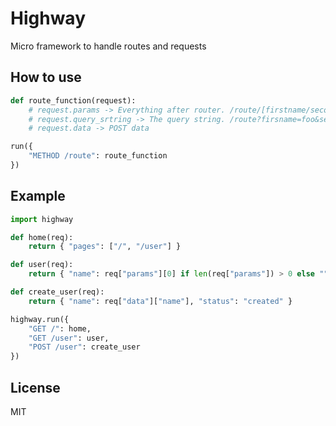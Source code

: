 # Highway
Micro framework to handle routes and requests

## How to use
```python
def route_function(request):
    # request.params -> Everything after router. /route/[firstname/secondname]
    # request.query_srtring -> The query string. /route?firsname=foo&secondname=bar
    # request.data -> POST data

run({
    "METHOD /route": route_function
})
```

## Example
```python
import highway

def home(req):
    return { "pages": ["/", "/user"] }

def user(req):
    return { "name": req["params"][0] if len(req["params"]) > 0 else "" }

def create_user(req):
    return { "name": req["data"]["name"], "status": "created" }

highway.run({
    "GET /": home,
    "GET /user": user,
    "POST /user": create_user
})
```

## License
MIT

